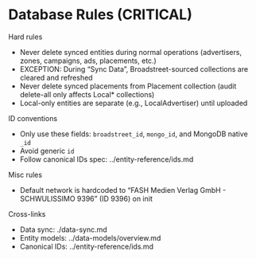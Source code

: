 # Database Rules (CRITICAL)

Hard rules
- Never delete synced entities during normal operations (advertisers, zones, campaigns, ads, placements, etc.)
- EXCEPTION: During “Sync Data”, Broadstreet-sourced collections are cleared and refreshed
- Never delete synced placements from Placement collection (audit delete-all only affects Local* collections)
- Local-only entities are separate (e.g., LocalAdvertiser) until uploaded

ID conventions
- Only use these fields: `broadstreet_id`, `mongo_id`, and MongoDB native `_id`
- Avoid generic `id`
- Follow canonical IDs spec: ../entity-reference/ids.md

Misc rules
- Default network is hardcoded to “FASH Medien Verlag GmbH - SCHWULISSIMO 9396” (ID 9396) on init

Cross-links
- Data sync: ./data-sync.md
- Entity models: ../data-models/overview.md
- Canonical IDs: ../entity-reference/ids.md


